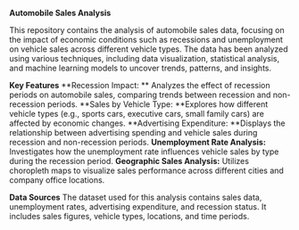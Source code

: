 **Automobile Sales Analysis**


This repository contains the analysis of automobile sales data, focusing on the impact of economic conditions such as recessions and unemployment on vehicle sales across different vehicle types. The data has been analyzed using various techniques, including data visualization, statistical analysis, and machine learning models to uncover trends, patterns, and insights.

**Key Features**
**Recession Impact: ** Analyzes the effect of recession periods on automobile sales, comparing trends between recession and non-recession periods.
**Sales by Vehicle Type: **Explores how different vehicle types (e.g., sports cars, executive cars, small family cars) are affected by economic changes.
**Advertising Expenditure: **Displays the relationship between advertising spending and vehicle sales during recession and non-recession periods.
**Unemployment Rate Analysis:** Investigates how the unemployment rate influences vehicle sales by type during the recession period.
**Geographic Sales Analysis:** Utilizes choropleth maps to visualize sales performance across different cities and company office locations.

**Data Sources**
The dataset used for this analysis contains sales data, unemployment rates, advertising expenditure, and recession status.
It includes sales figures, vehicle types, locations, and time periods.
